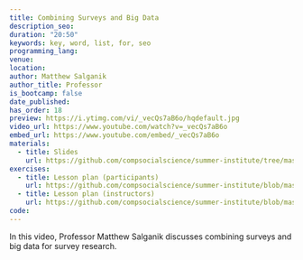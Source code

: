 ```yaml
---
title: Combining Surveys and Big Data
description_seo:
duration: "20:50"
keywords: key, word, list, for, seo
programming_lang:
venue:
location:
author: Matthew Salganik
author_title: Professor
is_bootcamp: false
date_published:
has_order: 18
preview: https://i.ytimg.com/vi/_vecQs7aB6o/hqdefault.jpg
video_url: https://www.youtube.com/watch?v=_vecQs7aB6o
embed_url: https://www.youtube.com/embed/_vecQs7aB6o
materials:
  - title: Slides
    url: https://github.com/compsocialscience/summer-institute/tree/master/2020/materials/day4-surveys/04-combining-surveys-and-big-data.pdf
exercises:
  - title: Lesson plan (participants)
    url: https://github.com/compsocialscience/summer-institute/blob/master/2021/materials/day4-surveys/activity/lesson_plan_survey_participants.md
  - title: Lesson plan (instructors)
    url: https://github.com/compsocialscience/summer-institute/blob/master/2021/materials/day4-surveys/activity/lesson_plan_survey_instructor.md
code:
---
```


In this video, Professor Matthew Salganik discusses combining surveys and big data for survey research.
